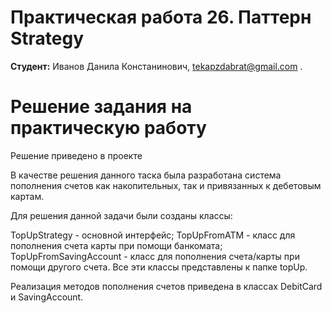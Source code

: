 # Практическая работа 26. Паттерн Strategy
**Студент:** Иванов Данила Констанинович, tekapzdabrat@gmail.com .
# Решение задания на практическую работу
Решение приведено в проекте 

В качестве решения данного таска была разработана система пополнения счетов как накопительных, так и привязанных к дебетовым картам.

Для решения данной задачи были созданы классы:

TopUpStrategy - основной интерфейс;
TopUpFromATM - класс для пополнения счета карты при помощи банкомата;
TopUpFromSavingAccount - класс для пополнения счета/карты при помощи другого счета.
Все эти классы представлены к папке topUp.

Реализация методов пополнения счетов приведена в классах DebitCard и SavingAccount.
